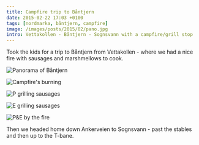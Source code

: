 ```yaml
---
title: Campfire trip to Båntjern
date: 2015-02-22 17:03 +0100
tags: [nordmarka, båntjern, campfire]
image: /images/posts/2015/02/pano.jpg
intro: Vettakollen - Båntjern - Sognsvann with a campfire/grill stop
---
```


Took the kids for a trip to Båntjern from Vettakollen - where we had a nice fire with sausages and marshmellows to cook.

![Panorama of Båntjern](/images/posts/2015/02/pano.jpg)

![Campfire's burning](/images/posts/2015/02/fire.jpg)

![P grilling sausages](/images/posts/2015/02/p_grill.jpg)

![E grilling sausages](/images/posts/2015/02/e_grill.jpg)

![P&E by the fire](/images/posts/2015/02/p_and_e.jpg)

Then we headed home down Ankerveien to Sognsvann - past the stables and then up to the T-bane.

